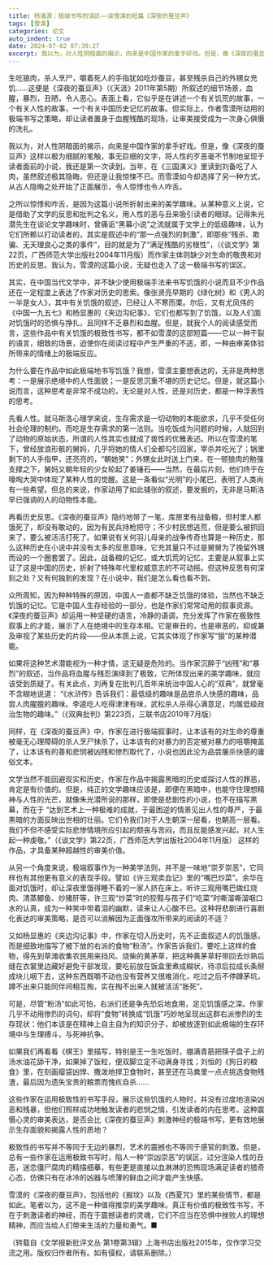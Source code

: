 ```yaml
---
title: 杨濬源：极端书写的误区——读雪漠的短篇《深夜的蚕豆声》
tags: [雪漠]
categories: 论文
auto_indent: true
date: 2024-07-02 07:39:27
excerpt: 我以为，对人性阴暗面的揭示，向来是中国作家的拿手好戏。但是，像《深夜的蚕豆声》这样以极为细腻的笔触，事无巨细的文字，将人性的歹恶毫不节制地呈现于读者面前的小说，我还是第一次读到。当年，在《三国演义》里读到刘备吃了人肉，虽然叙述极其隐晦，但还是让我惊悚不已。而雪漠如今却选择了另一种方式，从古人隐晦之处开始了正面展示，令人惊悸也令人咋舌。
---
```

生吃狼肉，杀人烹尸，嚼着死人的手指犹如吃炒蚕豆，甚至残杀自己的外甥女充饥……这便是《深夜的蚕豆声》（《天涯》2011年第5期）所叙述的细节场景，血腥，暴烈，丑陋，令人恶心。表面上看，它似乎是在讲述一个有关饥荒的故事，一个有关人性的故事，一个有关中国历史记忆的故事。但实际上，作者雪漠所动用的极端书写之策略，却让读者置身于血腥残酷的现场，让审美接受成为一次身心俱慑的洗礼。

我以为，对人性阴暗面的揭示，向来是中国作家的拿手好戏。但是，像《深夜的蚕豆声》这样以极为细腻的笔触，事无巨细的文字，将人性的歹恶毫不节制地呈现于读者面前的小说，我还是第一次读到。当年，在《三国演义》里读到刘备吃了人肉，虽然叙述极其隐晦，但还是让我惊悚不已。而雪漠如今却选择了另一种方式，从古人隐晦之处开始了正面展示，令人惊悸也令人咋舌。

之所以惊悸和咋舌，是因为这篇小说所折射出来的美学趣味。从某种意义上说，它是借助了文学的反思和批判之名义，用人性的恶与丑来吸引读者的眼球。记得朱光潜先生在谈论文学趣味时，曾痛诟“黑幕小说”之流就属于文学上的低级趣味，认为它们所赖以打动读者的，其实是叙述中的“那一点强烈的刺激”，即那些“残杀、欺骗、无天理良心之类的事件”，目的就是为了“满足残酷的劣根性”，（《谈文学》第22页，广西师范大学出版社2004年11月版）而作家主体则缺少对生命的敬畏和对历史的反思。我认为，雪漠的这篇小说，无疑也走入了这一极端书写的误区。

其实，在中国当代文学中，并不缺少使用极端手法来书写饥饿的小说而且不少作品还在一定程度上表达了作家对历史的思索。像张贤亮早期的《绿化树》和《男人的一半是女人》，其中有关饥饿的叙述，已经让人不寒而栗。尔后，又有尤凤伟的《中国一九五七》和杨显惠的《夹边沟纪事》，它们也都写到了饥饿，以及人们面对饥饿时的恐惧与挣扎，且同样不乏暴烈和血腥。但是，就我个人的阅读感受而言，这些作品中有关饥饿的极致性书写，都不如雪漠的这部短篇——它以一种干裂的语言，细致的场景，迫使你在阅读过程中产生严重的不适，即，一种由审美体验所带来的情绪上的极端反应。


为什么要在作品中如此极端地书写饥饿？我想，雪漠主要想表达的，无非是两种思考：一是展示绝境中的人性面貌；一是反思沉重不堪的历史记忆。但是，就这篇小说而言，这种思考是非常不成功的，无论是对人性，还是对历史，都是一种浮表性的思考。


先看人性。就马斯洛心理学来说，生存需求是一切动物的本能欲求，几乎不受任何社会伦理的制约。而吃是生存需求的第一法则。当吃饭成为问题的时候，人就回到了动物的原始状态，所谓的人性其实也就成了兽性的优雅表述。所以在雪漠的笔下，曾经放浪形骸的舅妈，几乎将她的情人们全都勾引回家，宰杀并吃光了；锅里剩下的人手指甲，还亮亮的，“朝她笑”；外甥女此时送上门来，在一顿狼肉的勉强支撑之下，舅妈又朝年轻的少女轮起了姜锤石——当然，在最后片刻，他们终于在嚎啕大哭中体现了某种人性的觉醒。这是一条看似“光明”的小尾巴，表明了人类尚有一些希望。但总的来说，作家动用了如此铺张的叙述，要发掘的，无非是马斯洛早已强调的人的动物性本能。


再看历史反思。《深夜的蚕豆声》隐约地带了一笔，库房里有战备粮，但村里人都饿死了，却没有敢动的，因为有民兵持枪把守；不少村民想逃荒，但是要么被抓回来了，要么被活活打死了。如果说有关何羽儿母亲的战争传奇也算是一种历史，那么这种历史在小说中并没有太多的反思意味，它充其量只不过是舅舅为了挽留外甥而设的一个圈套罢了。因此，战备粮的记忆，或大饥荒的记忆，主要是从叙事上实证了这是中国的历史，折射了特殊年代里权威意志的不可动摇。但这种反思有何深刻之处？又有何独到的发现？在小说中，我们是怎么看也看不到。



众所周知，因为种种特殊的原因，中国人一直都不缺乏饥饿的体验，当然也不缺乏饥饿的记忆。它是中国人生存经验的一部分，也是作家们常常动用的叙事资源。《深夜的蚕豆声》却运用一种坚硬的语言，冷静的语调，充分发挥了作家在极致性叙事上的才能，展示了人在绝境中的生存本相。它是审丑的，也是审恶的，抑或兼及审视了某些历史的片段——但从本质上说，它其实体现了作家写“狠”的某种潜能。


如果将这种艺术潜能视为一种才情，这无疑是危险的。当作家沉醉于“凶残”和“暴烈”的叙述，当作品将血腥与残忍演绎到了极致，它所体现出来的美学趣味，就应该受到质疑了。有关此点，刘再复在批判几百年来统治中国人心的“双典”，就曾毫不含糊地说道：
“《水浒传》告诉我们：最低级的趣味是品尝杀人快感的趣味，品尝人肉腥膻的趣味。李逵吃人吃得津津有味，武松杀人杀得心满意足，均属低级政治生物的趣味。”（《双典批判》第223页，三联书店2010年7月版）


同样，在《深夜的蚕豆声》中，作家在进行极端叙事时，让本该有的对生命的尊重被毫无心理障碍的杀人烹尸抹杀了，让本该有的对暴力的否定被对暴力的咀嚼掩盖了，让本该有的善和悲悯被凶残和惨烈取代了，小说也因此沦为品尝屠杀快感的庸俗文本。




文学当然不能回避现实和历史，作家在作品中揭露黑暗的历史或探讨人性的罪恶，肯定是有价值的。但是，纯正的文学趣味应该是，即便在黑暗中，也能守住理想精神与人性的光芒，就像朱光潜所说的那样，即使是悲剧性的小说，也不在描写黑幕，而在于
“达到艺术上一种极难的成就，于最困逆的情景见出人性的尊严，于最黑暗的方面反映出世相的壮丽。它们令我们对于人生朝深一层看，也朝高一层看。我们不但不感受实际悲惨情境所应引起的颓丧与苦闷，而且反能感发兴起，对人生起一种虔敬。”（《谈文学》第22页，广西师范大学出版社2004年11月版）
这样的作品，才具备某种超越性的审美价值。


从另一个角度来说，极端叙事作为一种美学法则，并不是一味地“崇歹崇恶”，它同样也有其他更有意义的表现手段。譬如《许三观卖血记》里的“嘴巴炒菜”。余华在面对饥饿时，却让深夜里饿得睡不着的一家人挤在床上，听许三观用嘴巴做红烧肉、清蒸鲫鱼、炒猪肝等，许三观“炒菜”时的狡黠与孩子们“吃菜”时嘶溜嘶溜咽口水的认真，成为一种笑中带着泪的幽默，读来让人心酸不已。这种将悲剧进行喜剧化表达的审美策略，是否可以消解因为正面强攻所带来的阅读的不适？


又如杨显惠的《夹边沟记事》中，作家在切入历史时，先不正面叙述人的饥饿感，而是细致地描写了被下放的右派的食物“粉汤”。作家告诉我们，要吃上这样的食物，得先到草滩收集农民用来挡风、烧柴的黄茅草，把这种黄茅草籽带回去炒熟后缝在衣裳里边藏好避免干部发现，要吃前放在饭盒里煮成糊状，待凉后拉成长条掰成块儿咽下去，这种东西既嚼不动也没有营养又很难消化，吃过之后不停蹲茅坑，蹲不出来只能同伴间相互掏，实在掏不出来人就被活活“胀死”。


可是，尽管“粉汤”如此可怕，右派们还是争先恐后地食用，足见饥饿感之深。作家几乎不动用惨烈的词句，却将“食物”转换成“饥饿”巧妙地呈现出这群右派惨烈的生存现状：他们本该是在精神上自主自为的知识分子，却被放逐到如此极端的生存环境中与生理搏斗，与死神抗争。


如果我们再看看《棋王》里描写，特别是王一生吃饭时，绷满青筋把筷子盘子上的汤水油花舔干净，如果掉了饭粒，便双脚立定不动满身寻找；刘恒的《狗日的粮食》里，在刻画瘿袋凶悍、撒泼地捍卫食物时，甚至还在马粪里一点点挑选食物残渣，最后因为遗失宝贵的粮票而愧疚自杀……


这些作家在运用极致性的书写手段，展示这些饥饿的人物时，并没有过度地渲染凶恶和残暴，但他们照样成功地触发读者的悲悯之情，引发读者的内在思考。这种震慑心灵的审美表达，是否会比《深夜的蚕豆声》刺激神经的极端书写，更有效地展示生存面貌和揭露人性的质地？


极致性的书写并不等同于无边的暴烈，艺术的震撼也不等同于感官的刺激。但是，总有一些作家在运用极致书写时，陷人一种“崇凶崇恶”的误区，过分渲染人性的丑恶，迷恋僵尸腐肉的精描细摹，有些更是直接以血淋淋的恐怖现场满足读者的猎奇心态，仿佛只有在冰冷的凶器与喷薄的鲜血之间才能产生快感。


雪漠的《深夜的蚕豆声》，包括他的《掘坟》以及《西夏咒》里的某些情节，都是如此。笔者以为，这不是一种值得推崇的美学趣味。真正有价值的极致性书写，不在于刺激读者的神经，而在于震撼读者的灵魂，它们不应当在恐惧中挫败人的理想精神，而应当给人们带来生活的力量和勇气。■

（转载自《文学报新批评文丛·第1卷第3辑》上海书店出版社2015年，仅作学习交流之用。版权归作者所有。如有侵权，请联系删除。）
